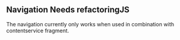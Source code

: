 <h2>Navigation <span class="status refactor">Needs refactoring</span><span class="status js">JS</span></h2>

The navigation currently only works when used in combination with contentservice fragment.

<style>
#navigation .sample{
background-color: #f4f4f4;
}
</style>
